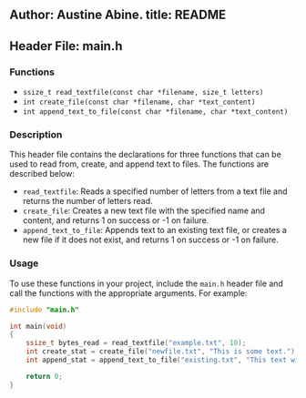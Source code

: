 Author: Austine Abine.
title: README
---
## Header File: main.h

### Functions
- `ssize_t read_textfile(const char *filename, size_t letters)`
- `int create_file(const char *filename, char *text_content)`
- `int append_text_to_file(const char *filename, char *text_content)`

### Description
This header file contains the declarations for three functions that can be used to read from, create, and append text to files. The functions are described below:

- `read_textfile`: Reads a specified number of letters from a text file and returns the number of letters read.
- `create_file`: Creates a new text file with the specified name and content, and returns 1 on success or -1 on failure.
- `append_text_to_file`: Appends text to an existing text file, or creates a new file if it does not exist, and returns 1 on success or -1 on failure.

### Usage
To use these functions in your project, include the `main.h` header file and call the functions with the appropriate arguments. For example:

```c
#include "main.h"

int main(void)
{
    ssize_t bytes_read = read_textfile("example.txt", 10);
    int create_stat = create_file("newfile.txt", "This is some text.");
    int append_stat = append_text_to_file("existing.txt", "This text will be appended.");

    return 0;
}
```
